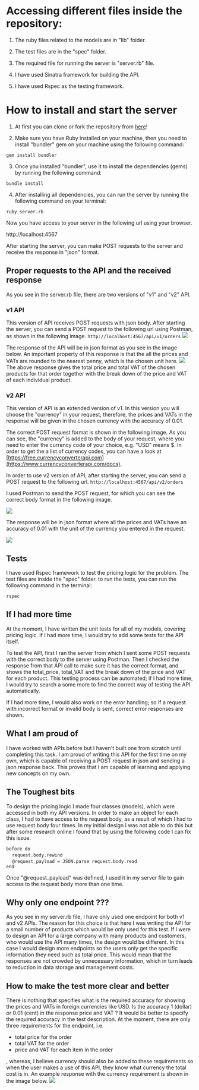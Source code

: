 #  Accessing different files inside the repository:

1. The ruby files related to the models are in "lib" folder.

2. The test files are in the "spec" folder.

3. The required file for running the server is "server.rb" file.

4. I have used Sinatra framework for building the API.

5. I have used Rspec as the testing framework.

# How to install and start the server

1. At first you can clone or fork the repository from [here](https://github.com/soroushh/Tails)!

2.  Make sure you have Ruby installed on your machine, then you need to install "bundler" gem on your machine using the following command:

``` gem install bundler ```

3. Once you installed "bundler", use it to install the dependencies (gems) by running the following command:

``` bundle install ```

4. After installing all dependencies, you can run the server by running the following command on your terminal:

``` ruby server.rb ```

Now you have access to your server in the following url using your browser.

http://localhost:4567

After starting the server, you can make POST requests to the server and receive the response in "json" format.

## Proper requests to the API and the received response

As you see in the server.rb file, there are two versions of "v1" and "v2" API.

### v1 API

This version of API receives POST requests with json body.
After starting the server, you can send a POST request to the following url using Postman, as shown in the following image.
``` http://localhost:4567/api/v1/orders ```
<img src="./images/v1Request.png" />

The response of the API will be in json format as you see in the image below. An important property of this response is that the all the prices and VATs are rounded to the nearest penny, which is the chosen unit here.
<img src="./images/v1Respond.png" />
The above response gives the total price and total VAT of the chosen products for that order together with the break down of the price and VAT of each individual product.

### v2 API

This version of API is an extended version of v1. In this version you will choose the "currency" in your request, therefore, the prices and VATs in the response will be given in the chosen currency with the accuracy of 0.01.

 The correct POST request format is shown in the following image. As you can see, the "currency" is added to the body of your request, where you need to enter the currency code of your choice, e.g. "USD" means $. In order to get the a list of currency codes, you can have a look at [https://free.currencyconverterapi.com](https://www.currencyconverterapi.com/docs).

In order to use v2 version of API, after starting the server, you can send a POST request to the following url.
``` http://localhost:4567/api/v2/orders ```

I used Postman to send the POST request, for which you can see the correct body format in the following image.

<img src="./images/v2Request.png" />

The response will be in json format where all the prices and VATs have an accuracy of 0.01 with the unit of the currency you entered in the request.

<img src="./images/v2Response.png" />

## Tests

I have used Rspec framework to test the pricing logic for the problem. The test files are inside the "spec" folder. to run the tests, you can run the following command in the terminal:

``` rspec ```

## If I had more time

At the moment, I have written the unit tests for all of my models, covering pricing logic. If I had more time, I would try to add some tests for the API itself.

To test the API, first I ran the server from which I sent some POST requests with the correct body to the server using Postman. Then I checked the response from that API call to make sure it has the correct format, and shows the total_price, total_VAT and the break down of the price and VAT for each product. This testing process can be automated; if I had more time, I would try to search a some more to find the correct way of testing the API automatically.

If I had more time, I would also work on the error handling; so if a request with incorrect format or invalid body is sent, correct error responses are shown.

## What I am proud of
I have worked with APIs before but I haven't built one from scratch until completing this task. I am proud of writing this API for the first time on my own, which is capable of receiving a POST request in json and sending a json response back. This proves that I am capable of learning and applying new concepts on my own.


## The Toughest bits

To design the pricing logic I made four classes (models), which were accessed in both my API versions. In order to make an object for each class, I had to have access to the request body, as a result of which I had to use request body four times. In my initial design I was not able to do this but after some research online I found that by using the following code I can fix this issue.

 ```before do``` </br>
    &nbsp; &nbsp; ```request.body.rewind``` </br>
    &nbsp; &nbsp;   ```@request_payload = JSON.parse request.body.read``` </br>
    ``` end ```

Once "@request_payload" was defined, I used it in my server file to gain access to the request body more than one time.



## Why only one endpoint ???

As you see in my server.rb file, I have only used one endpoint for both v1 and v2 APIs. The reason for this choice is that here I was writing the API for a small number of products which would be only used for this test. If I were to design an API for a large company with many products and customers, who would use the API many times, the design would be different. In this case I would design more endpoints so the users only get the specific information they need such as total price. This would mean that the responses are not crowded by unnecessary information, which in turn leads to reduction in data storage and management costs.


 ## How to make the test more clear and better
 There is nothing that specifies what is the required accuracy for showing the prices and VATs in foreign currencies like USD. Is the accuracy 1 (dollar) or 0.01 (cent) in the response price and VAT ? It would be better to specify the required accuracy in the test description.
 At the moment, there are only three requirements for the endpoint, i.e.
 - total price for the order</br>
 -  total VAT for the order</br>
 - price and VAT for each item in the order </br>

 , whereas, I believe currency should also be added to these requirements so when the user makes a use of this API, they know what currency the total cost is in. An example response with the currency requirement is shown in the image below.
<img src="./images/v2ComResponse.png" />
